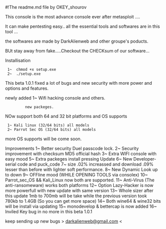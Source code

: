 #!The readme.md file by OKEY_shourov

This console is the most advance console ever after metasploit ....


It can make pentesting easy..
all the essential tools and softwares are in this tool ...

the softwares are made by DarkAlienweb and other groupe's poducts.


BUt stay away from fake.....Checkout the CHECKsum of our software...

Installisation

     1~  chmod +x setup.exe
     2~  ./setup.exe


This beta 1.0.1 fixed a lot of bugs and new security with more power and options and features.

newly added
     1~ Wifi hacking console
and others.

             new packeges.
NOw support both 64 and 32 bit platforms 
and OS supports 

     1~ Kali linux (32/64 bits) all models
     2~ Parrot Sec OS (32/64 bits) all models

more OS supports will be come soon.

Improvements
     1~ Better security Duel passcode lock.
     2~ Security improvement with checksum MD5 official hash
     3~ Extra WIFI console with easy mood
     5~ Extra packeges install pressing Update
     6~ New Developer-serial code and puck_code
     7~ size .02% increassed and download .09% lesser than before with lighter soft performance.
     8~ New Dynamic Look up to down
     9~ OFFline mood (WHILE OPENING TOOLS via consolex)
    10~ Parrot_sec_OS && Kali_Linux now both are supported.
    11~ Anti-Virus (The anti-ransomeware) works both platforms
    12~ Option Lazy-Hacker is now more powerfull with new update with same version
    13~ Whole sizer after this update 1mb to 700mb will be take while the previous version took 780kb to 1.4GB (So you can get more space)
    14~ Both wine64 & wine32 bits will be install via updating
    15~ monodevelop & bettercap is now added
    16~ Inviled Key bug in no more in this beta 1.0.1

keep sending up new bugs > darkalienweb@gmail.com <


